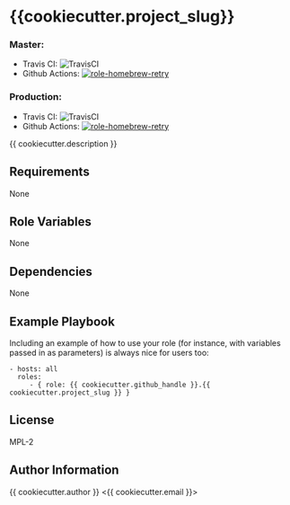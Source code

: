 # {{cookiecutter.project_slug}}

### Master:
- Travis CI: ![TravisCI](https://travis-ci.com/{{cookiecutter.github_handle}}/{{cookiecutter.project_slug}}.svg?branch=master)
- Github Actions: [![role-homebrew-retry](https://github.com/{{cookiecutter.github_handle}}/{{cookiecutter.project_slug}}/actions/workflows/push.yml/badge.svg?branch=master)](https://github.com/{{cookiecutter.github_handle}}/{{cookiecutter.project_slug}}/actions/workflows/push.yml)

### Production:
- Travis CI: ![TravisCI](https://travis-ci.com/{{cookiecutter.github_handle}}/{{cookiecutter.project_slug}}.svg?branch=production)
- Github Actions: [![role-homebrew-retry](https://github.com/{{cookiecutter.github_handle}}/{{cookiecutter.project_slug}}/actions/workflows/push.yml/badge.svg?branch=production)](https://github.com/{{cookiecutter.github_handle}}/{{cookiecutter.project_slug}}/actions/workflows/push.yml)

{{ cookiecutter.description }}

Requirements
------------

None


Role Variables
--------------

None   

Dependencies
------------

None

Example Playbook
----------------

Including an example of how to use your role (for instance, with variables passed in as parameters) is always nice for users too:

    - hosts: all
      roles:
         - { role: {{ cookiecutter.github_handle }}.{{ cookiecutter.project_slug }} }

License
-------

MPL-2

Author Information
------------------

{{ cookiecutter.author }} <{{ cookiecutter.email }}>
